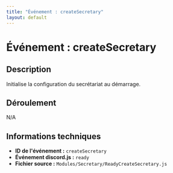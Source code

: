 ```yaml
---
title: "Événement : createSecretary"
layout: default
---
```


# Événement : createSecretary

## Description

Initialise la configuration du secrétariat au démarrage.

## Déroulement

N/A

## Informations techniques

- **ID de l'événement :** `createSecretary`
- **Événement discord.js :** `ready`
- **Fichier source :** `Modules/Secretary/ReadyCreateSecretary.js`
